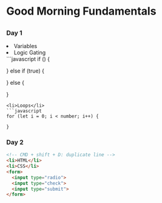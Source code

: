 # Good Morning Fundamentals
##
### Day 1
<li>Variables

<li>Logic Gating</li>
```javascript
if () {

} else if (true) {

} else {

}
```
<li>Loops</li>
```javascript
for (let i = 0; i < number; i++) {

}
```

### Day 2

```HTML
<!-- CMD + shift + D: duplicate line -->
<li>HTML</li>
<li>CSS</li>
<form>
  <input type="radio">
  <input type="check">
  <input type="submit">
</form>
```
